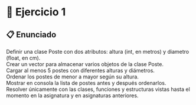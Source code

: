 # 🧪 Ejercicio 1

## 📋 Enunciado

Definir una clase Poste con dos atributos: altura (int, en metros) y diametro (float, en cm).  
Crear un vector para almacenar varios objetos de la clase Poste.  
Cargar al menos 5 postes con diferentes alturas y diámetros.  
Ordenar los postes de menor a mayor según su altura.  
Mostrar en consola la lista de postes antes y después ordenarlos.  
Resolver únicamente con las clases, funciones y estructuras vistas hasta el momento en la asignatura y en asignaturas anteriores.  

